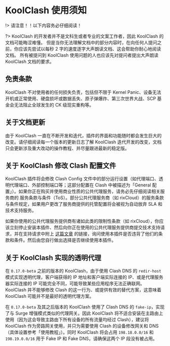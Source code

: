# KoolClash 使用须知

!> 请注意！！以下内容务必仔细阅读！

?> KoolClash 的开发者并不是文科生或者专业的文案工作者，因此 KoolClash 的文档可能晦涩难懂。
但是当你无法理解文档中的部分内容时，在向任何人提问之前，你应该先尝试以每秒 2 字的速度逐字大声朗读文档、这会帮助你耐心地阅读文档。
所有被提问到 KoolClash 使用问题的人也应该先对提问者提出大声朗读 KoolClash 文档的要求。

## 免责条款

KoolClash 不对使用者的任何损失负责，包括但不限于 Kernel Panic、设备无法开机或正常使用、硬盘损坏或数据丢失、原子弹爆炸、第三次世界大战、SCP 基金会无法阻止全球发生的 CK 级现实重构等。

## 关于文档更新

由于 KoolClash 一直在不断开发和迭代，插件的界面和功能随时都会发生巨大的改变。请仔细阅读每一个版本的更新日志了解 KoolClash 迭代开发的改变，文档只会更新涉及重大改动的操作教程、并尽量跟进最新的稳定版。

## 关于 KoolClash 修改 Clash 配置文件

KoolClash 插件将会修改 Clash Config 文件中的部分运行设置（如代理端口、透明代理端口、外部控制端口等；这部分配置在 Clash 中被描述为「General 配置」）。如果你正在购买并使用商业性质的公共代理服务，请务必先仔细阅读相关服务商的 服务条款与条件（ToS）。部分公共代理服务商（如 rixCloud）的服务条款与条件规定，如果用户更改了服务商提供的托管配置将会被视为自动放弃 SLA 和技术支持服务。

如果你使用的公共代理服务提供商有诸如此类的限制性条款（如 rixCloud），你应该立刻停止安装本插件、然后向你正在使用的公共代理服务提供商提交技术支持请求，并在支持请求中附上 [这篇文章](letter) 的链接，询问使用本插件是否违背了他们的条款和条件。然后由您自行做出选择是否继续使用本插件。

## 关于 KoolClash 实现的透明代理

在 `0.17.0-beta` 之前的版本的 KoolClash，由于使用 Clash DNS 的 `redir-host` 模式实现透明代理，客户端获得的 IP 地址和客户端实际连接的 IP、或是代理服务器实际连接的 IP 可能完全不同，可能导致某些应用程序无法正确联网。KoolClash 并不能够修改 Clash 的这一行为、或提供有效的替代方案，这意味着 KoolClash 可能并不是最好的透明代理方案。

在 `0.17.0-beta` 及其之后版本的 KoolClash 使用了 Clash DNS 的 `fake-ip`，实现了与 Surge 增强模式类似的代理网关。因此 KoolClash 将不适合安装在主路由上使用（因为这会导致主路由下所有设备的所有流量均经过 Clash），建议将 KoolClash 作为旁路网关使用，并只为需要使用 Clash 的设备修改网关和 DNS（具体设置参考「使用教程」）。同时 KoolClash 将会占用 `198.18.0.0/16` 和 `198.19.0.0/16` 用于 Fake IP 和 Fake DNS，请确保这两个 IP 段没有被占用。
